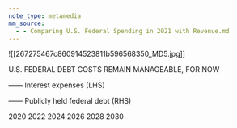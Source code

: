 ```yaml
---
note_type: metamedia
mm_source:
  - - Comparing U.S. Federal Spending in 2021 with Revenue.md
---
```


![[267275467c860914523811b596568350_MD5.jpg]]

U.S. FEDERAL DEBT COSTS REMAIN MANAGEABLE, FOR NOW

—— Interest expenses (LHS)

—— Publicly held federal debt (RHS)

2020 2022 2024 2026 2028 2030

